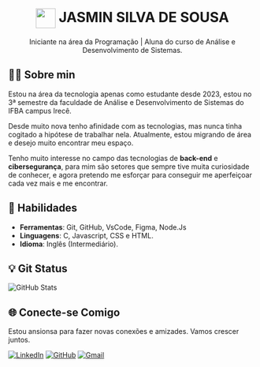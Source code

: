 <h1 align="center">
    <a href="https://www.dio.me/">
     <img align="center" width="40px" src="https://hermes.digitalinnovation.one/assets/diome/logo-minimized.png"></a>
    <span>  JASMIN SILVA DE SOUSA</span>
</h1>

<P align="center">
Iniciante na área da Programação | Aluna do curso de Análise e Desenvolvimento de Sistemas.
</p>

## 👨‍💻 Sobre min
Estou na área da tecnologia apenas como estudante desde 2023, estou no 3ª semestre da faculdade de Análise e Desenvolvimento de Sistemas do IFBA  campus Irecê. 

Desde muito nova tenho afinidade com as tecnologias, mas nunca tinha cogitado a hipótese de trabalhar nela. Atualmente, estou migrando de área e desejo muito encontrar meu espaço.

Tenho muito interesse no campo das tecnologias de **back-end** e **cibersegurança**, para mim são setores que sempre tive muita curiosidade de conhecer, e agora pretendo me esforçar para conseguir me aperfeiçoar cada vez mais e me encontrar. 

## 🧠 Habilidades

- **Ferramentas**: Git, GitHub, VsCode, Figma, Node.Js
- **Linguagens**: C, Javascript, CSS e HTML.
- **Idioma**: Inglês (Intermediário).

## 💡 Git Status
![GitHub Stats](https://github-readme-stats.vercel.app/api?username=Jasmin1209&theme=transparent&bg_color=000&border_color=30A3DC&show_icons=true&icon_color=30A3DC&title_color=FFF&text_color=40E0D0)

## 🌐 Conecte-se Comigo

Estou ansionsa para fazer novas conexões e amizades. Vamos crescer juntos.

[![LinkedIn](https://img.shields.io/badge/LinkedIn-0077B5?style=for-the-badge&logo=linkedin&logoColor=white)](https://www.linkedin.com/in/jasmin-silva-86091b1a1/)
[![GitHub](https://img.shields.io/badge/GitHub-100000?style=for-the-badge&logo=github&logoColor=white)](https://github.com/Jasmin1209)
[![Gmail](https://img.shields.io/badge/Gmail-333333?style=for-the-badge&logo=gmail&logoColor=red)](mailto:jasminsilva498@gmail.com)

